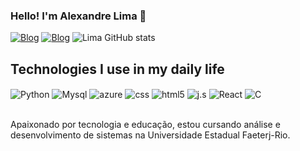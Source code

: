 
### Hello! I'm Alexandre Lima 👋

[![Blog](https://img.shields.io/badge/LinkedIn-0077B5?style=for-the-badge&logo=linkedin&logoColor=white)]()
[![Blog](https://img.shields.io/badge/Instagram-E4405F?style=for-the-badge&logo=instagram&logoColor=white)](https://www.instagram.com/dev.alexandrelima/)
![Lima GitHub stats](https://github-readme-stats.vercel.app/api?username=devalexandrelima99&show_icons=true&theme=radical)

## Technologies I use in my daily life

<div style="display: inline_block"></>
<img align="center" alt= "Python" src="https://img.shields.io/badge/Python-14354C?style=for-the-badge&logo=python&logoColor=white"/>
<img align="center" alt= "Mysql" src="https://img.shields.io/badge/MySQL-00000F?style=for-the-badge&logo=mysql&logoColor=white"/>
<img align="center" alt= "azure" src="https://img.shields.io/badge/Microsoft_Azure-0089D6?style=for-the-badge&logo=microsoft-azure&logoColor=white"/>
<img align="center" alt= "css" src="https://img.shields.io/badge/CSS-239120?&style=for-the-badge&logo=css3&logoColor=white"/>
<img align="center" alt= "html5" src="https://img.shields.io/badge/HTML5-E34F26?style=for-the-badge&logo=html5&logoColor=white"/>
<img align="center" alt= "j.s" src="https://img.shields.io/badge/JavaScript-323330?style=for-the-badge&logo=javascript&logoColor=F7DF1E"/>
<img align="center" alt= "React" src="https://img.shields.io/badge/React-20232A?style=for-the-badge&logo=react&logoColor=61DAFB"/>
<img align="center" alt= "C" src="https://img.shields.io/badge/C-00599C?style=for-the-badge&logo=c&logoColor=white"/>
</div><br/>

Apaixonado por tecnologia e educação, estou cursando análise e desenvolvimento de sistemas na Universidade Estadual Faeterj-Rio.
